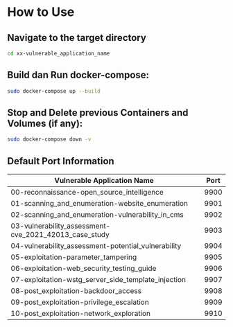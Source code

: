 # How to Use

## Navigate to the target directory
```bash
cd xx-vulnerable_application_name
```

## Build dan Run docker-compose:
```bash
sudo docker-compose up --build
```

## Stop and Delete previous Containers and Volumes (if any):
```bash
sudo docker-compose down -v
```

## Default Port Information
| Vulnerable Application Name                              | Port |
|----------------------------------------------------------|------|
| 00-reconnaissance-open_source_intelligence               | 9900 |
| 01-scanning_and_enumeration-website_enumeration          | 9901 |
| 02-scanning_and_enumeration-vulnerability_in_cms         | 9902 |
| 03-vulnerability_assessment-cve_2021_42013_case_study    | 9903 |
| 04-vulnerability_assessment-potential_vulnerability      | 9904 |
| 05-exploitation-parameter_tampering                      | 9905 |
| 06-exploitation-web_security_testing_guide               | 9906 |
| 07-exploitation-wstg_server_side_template_injection      | 9907 |
| 08-post_exploitation-backdoor_access                     | 9908 |
| 09-post_exploitation-privilege_escalation                | 9909 |
| 10-post_exploitation-network_exploration                 | 9910 |
